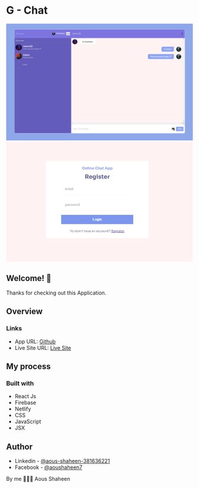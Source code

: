 # G - Chat

![G - Chat ](./src/assets/web-view01.png)
![G - Chat ](./src/assets/web-view02.png)


## Welcome! 👋
Thanks for checking out this Application.

## Overview

### Links

- App URL: [Github](https://github.com/Shaheen121/G-Chat-online-chat-app)
- Live Site URL: [Live Site](https://gchat-online.netlify.app/login)

## My process

### Built with

- React Js
- Firebase
- Netlify
- CSS
- JavaScript
- JSX


## Author

- Linkedin - [@aous-shaheen-381636221](https://www.linkedin.com/in/aous-shaheen-381636221/)
- Facebook - [@aoushaheen7](https://www.facebook.com/shaheen7tl/)

By me 🚀🚀🚀
Aous Shaheen

